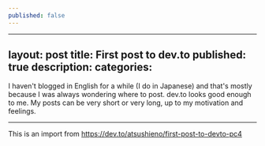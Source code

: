 ```yaml
---
published: false
---
```

---
layout: post
title: First post to dev.to
published: true
description: 
categories: 
---

I haven't blogged in English for a while (I do in Japanese) and that's mostly because I was always wondering where to post. dev.to looks good enough to me. My posts can be very short or very long, up to my motivation and feelings.

----

This is an import from https://dev.to/atsushieno/first-post-to-devto-pc4

